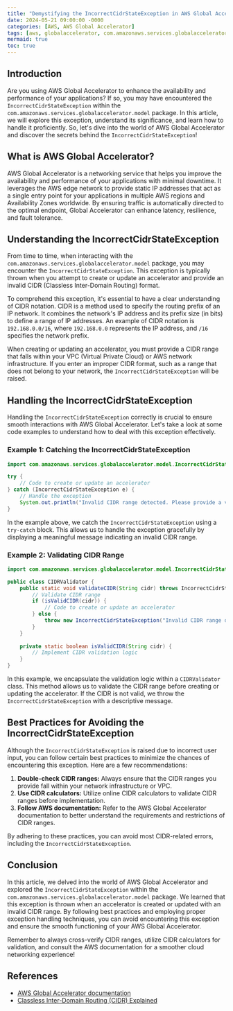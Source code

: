 ```yaml
---
title: "Demystifying the IncorrectCidrStateException in AWS Global Accelerator"
date: 2024-05-21 09:00:00 -0000
categories: [AWS, AWS Global Accelerator]
tags: [aws, globalaccelerator, com.amazonaws.services.globalaccelerator.model]
mermaid: true
toc: true
---
```



## Introduction

Are you using AWS Global Accelerator to enhance the availability and performance of your applications? If so, you may have encountered the `IncorrectCidrStateException` within the `com.amazonaws.services.globalaccelerator.model` package. In this article, we will explore this exception, understand its significance, and learn how to handle it proficiently. So, let's dive into the world of AWS Global Accelerator and discover the secrets behind the `IncorrectCidrStateException`!

## What is AWS Global Accelerator?

AWS Global Accelerator is a networking service that helps you improve the availability and performance of your applications with minimal downtime. It leverages the AWS edge network to provide static IP addresses that act as a single entry point for your applications in multiple AWS regions and Availability Zones worldwide. By ensuring traffic is automatically directed to the optimal endpoint, Global Accelerator can enhance latency, resilience, and fault tolerance.

## Understanding the IncorrectCidrStateException

From time to time, when interacting with the `com.amazonaws.services.globalaccelerator.model` package, you may encounter the `IncorrectCidrStateException`. This exception is typically thrown when you attempt to create or update an accelerator and provide an invalid CIDR (Classless Inter-Domain Routing) format.

To comprehend this exception, it's essential to have a clear understanding of CIDR notation. CIDR is a method used to specify the routing prefix of an IP network. It combines the network's IP address and its prefix size (in bits) to define a range of IP addresses. An example of CIDR notation is `192.168.0.0/16`, where `192.168.0.0` represents the IP address, and `/16` specifies the network prefix.

When creating or updating an accelerator, you must provide a CIDR range that falls within your VPC (Virtual Private Cloud) or AWS network infrastructure. If you enter an improper CIDR format, such as a range that does not belong to your network, the `IncorrectCidrStateException` will be raised.

## Handling the IncorrectCidrStateException

Handling the `IncorrectCidrStateException` correctly is crucial to ensure smooth interactions with AWS Global Accelerator. Let's take a look at some code examples to understand how to deal with this exception effectively.

### Example 1: Catching the IncorrectCidrStateException

```java
import com.amazonaws.services.globalaccelerator.model.IncorrectCidrStateException;

try {
    // Code to create or update an accelerator
} catch (IncorrectCidrStateException e) {
    // Handle the exception
    System.out.println("Invalid CIDR range detected. Please provide a valid CIDR within your network.");
}
```

In the example above, we catch the `IncorrectCidrStateException` using a `try-catch` block. This allows us to handle the exception gracefully by displaying a meaningful message indicating an invalid CIDR range.

### Example 2: Validating CIDR Range

```java
import com.amazonaws.services.globalaccelerator.model.IncorrectCidrStateException;

public class CIDRValidator {
    public static void validateCIDR(String cidr) throws IncorrectCidrStateException {
        // Validate CIDR range
        if (isValidCIDR(cidr)) {
            // Code to create or update an accelerator
        } else {
            throw new IncorrectCidrStateException("Invalid CIDR range detected. Please provide a valid CIDR within your network.");
        }
    }
    
    private static boolean isValidCIDR(String cidr) {
        // Implement CIDR validation logic
    }
}
```

In this example, we encapsulate the validation logic within a `CIDRValidator` class. This method allows us to validate the CIDR range before creating or updating the accelerator. If the CIDR is not valid, we throw the `IncorrectCidrStateException` with a descriptive message.

## Best Practices for Avoiding the IncorrectCidrStateException

Although the `IncorrectCidrStateException` is raised due to incorrect user input, you can follow certain best practices to minimize the chances of encountering this exception. Here are a few recommendations:

1. **Double-check CIDR ranges:** Always ensure that the CIDR ranges you provide fall within your network infrastructure or VPC.
2. **Use CIDR calculators:** Utilize online CIDR calculators to validate CIDR ranges before implementation.
3. **Follow AWS documentation:** Refer to the AWS Global Accelerator documentation to better understand the requirements and restrictions of CIDR ranges.

By adhering to these practices, you can avoid most CIDR-related errors, including the `IncorrectCidrStateException`.

## Conclusion

In this article, we delved into the world of AWS Global Accelerator and explored the `IncorrectCidrStateException` within the `com.amazonaws.services.globalaccelerator.model` package. We learned that this exception is thrown when an accelerator is created or updated with an invalid CIDR range. By following best practices and employing proper exception handling techniques, you can avoid encountering this exception and ensure the smooth functioning of your AWS Global Accelerator.

Remember to always cross-verify CIDR ranges, utilize CIDR calculators for validation, and consult the AWS documentation for a smoother cloud networking experience!

## References
- [AWS Global Accelerator documentation](https://docs.aws.amazon.com/global-accelerator/)
- [Classless Inter-Domain Routing (CIDR) Explained](https://en.wikipedia.org/wiki/Classless_Inter-Domain_Routing)
